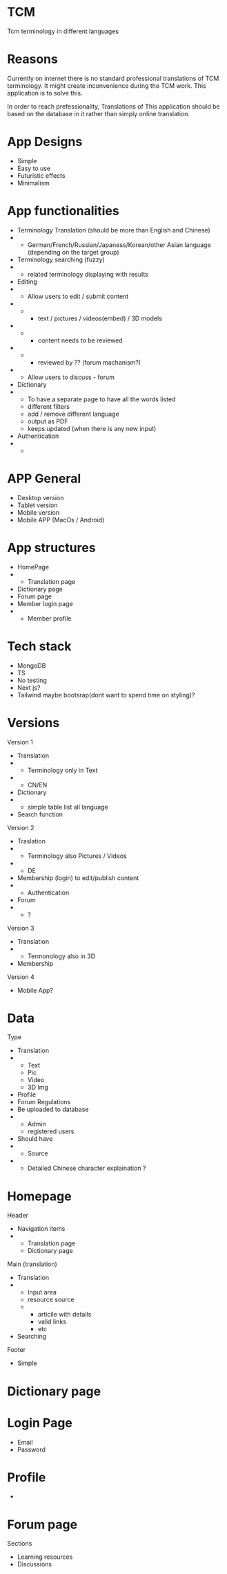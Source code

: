 # TCM 
Tcm terminology in different languages

# Reasons
Currently on internet there is no standard professional translations of TCM terminology. It might create inconvenience during the TCM work. This application is to solve this.

In order to reach prefessionality, 
Translations of This application should be based on the database in it rather than simply online translation.

# App Designs
- Simple
- Easy to use
- Futuristic effects
- Minimalism
  
# App functionalities
- Terminology Translation (should be more than English and Chinese)
- - German/French/Russian/Japaness/Korean/other Asian language (depending on the target group)
- Terminology searching (fuzzy)
- - related terminology displaying with results
- Editing
- - Allow users to edit / submit content
- - - text / pictures / videos(embed) / 3D models 
- - - content needs to be reviewed 
- - - reviewed by ?? (forum machanism?)
- - Allow users to discuss - forum
- Dictionary
- - To have a separate page to have all the words listed
  - different filters
  - add / remove different language
  - output as PDF
  - keeps updated (when there is any new input) 
- Authentication
- - 

# APP General
- Desktop version
- Tablet version
- Mobile version 
- Mobile APP (MacOs / Android)

# App structures
- HomePage
- - Translation page
- Dictionary page
- Forum page
- Member login page
- - Member profile 

# Tech stack
- MongoDB
- TS
- No testing
- Next js?
- Tailwind maybe bootsrap(dont want to spend time on styling)?

# Versions
Version 1
- Translation
- - Terminology only in Text
- - CN/EN
- Dictionary
- - simple table list all language
- Search function
    
Version 2 
- Traslation
- - Terminology also Pictures / Videos
- - DE
- Membership (login) to edit/publish content
- - Authentication
- Forum
- - ?
  
Version 3
- Translation
- - Termonology also in 3D
- Membership

Version 4
- Mobile App?

# Data
Type
- Translation
- - Text
  - Pic
  - Video
  - 3D Img
- Profile
- Forum
Regulations
- Be uploaded to database
- - Admin
  - registered users
- Should have
- - Source
- - Detailed Chinese character explaination ?

  
# Homepage
Header
- Navigation items
- - Translation page
  - Dictionary page
 
Main (translation)
- Translation
- - Input area
  - resource source
  - - articile with details
    - valid links
    - etc
- Searching

Footer
- Simple

# Dictionary page


# Login Page
- Email
- Password

# Profile
- 

# Forum page 
Sections
- Learning resources
- Discussions
